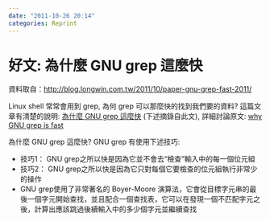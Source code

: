 ```yaml
---
date: "2011-10-26 20:14"
categories: Reprint
---
```

# 好文: 為什麼 GNU grep 這麼快

資料取自：<http://blog.longwin.com.tw/2011/10/paper-gnu-grep-fast-2011/>  

Linux shell 常常會用到 grep, 為何 grep 可以那麼快的找到我們要的資料?
這篇文章有清楚的說明: [為什麼 GNU grep 這麼快](http://heikezhi.com/2011/08/18/why-gnu-grep-is-fast/) (下述摘錄自此文), 詳細討論原文: [why GNU grep is fast](http://lists.freebsd.org/pipermail/freebsd-current/2010-August/019310.html)  

為什麼 GNU grep 這麼快? GNU grep 有使用下述技巧:  

* 技巧1： GNU grep之所以快是因為它並不會去“檢查”輸入中的每一個位元組
* 技巧2： GNU grep之所以快是因為它只對每個它要檢查的位元組執行非常少的操作
* GNU grep使用了非常著名的 Boyer-Moore 演算法，它會從目標字元串的最後一個字元開始查找，並且配合一個查找表，它可以在發現一個不匹配字元之後，計算出應該跳過後續輸入中的多少個字元並繼續查找
